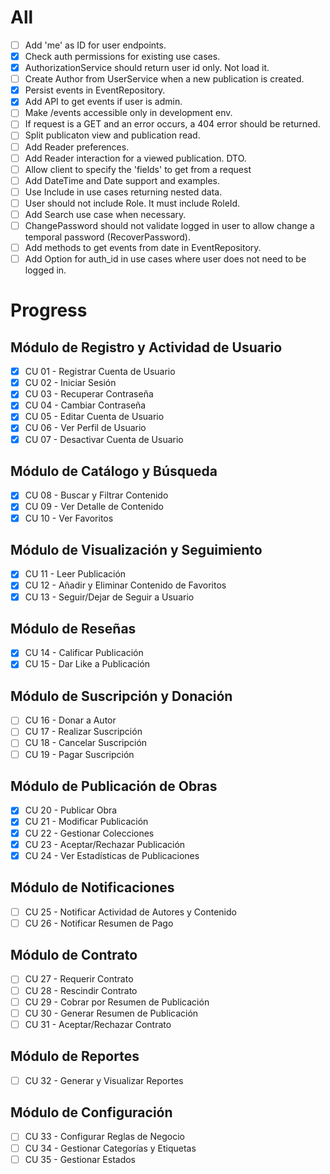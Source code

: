 # All

- [ ] Add 'me' as ID for user endpoints.
- [x] Check auth permissions for existing use cases.
- [x] AuthorizationService should return user id only. Not load it.
- [ ] Create Author from UserService when a new publication is created.
- [x] Persist events in EventRepository.
- [x] Add API to get events if user is admin.
- [ ] Make /events accessible only in development env.
- [ ] If request is a GET and an error occurs, a 404 error should be returned.
- [ ] Split publicaton view and publication read.
- [ ] Add Reader preferences.
- [ ] Add Reader interaction for a viewed publication. DTO.
- [ ] Allow client to specify the 'fields' to get from a request
- [ ] Add DateTime and Date support and examples.
- [ ] Use Include in use cases returning nested data.
- [ ] User should not include Role. It must include RoleId.
- [ ] Add Search use case when necessary.
- [ ] ChangePassword should not validate logged in user to allow change a
  temporal password (RecoverPassword).
- [ ] Add methods to get events from date in EventRepository.
- [ ] Add Option<String> for auth_id in use cases where user does not need to be logged in.

# Progress

## Módulo de Registro y Actividad de Usuario 
- [x] CU 01 - Registrar Cuenta de Usuario 
- [x] CU 02 - Iniciar Sesión 
- [x] CU 03 - Recuperar Contraseña 
- [x] CU 04 - Cambiar Contraseña 
- [x] CU 05 - Editar Cuenta de Usuario 
- [x] CU 06 - Ver Perfil de Usuario 
- [x] CU 07 - Desactivar Cuenta de Usuario  

## Módulo de Catálogo y Búsqueda 
- [x] CU 08 - Buscar y Filtrar Contenido 
- [x] CU 09 - Ver Detalle de Contenido 
- [x] CU 10 - Ver Favoritos  

## Módulo de Visualización y Seguimiento 
- [x] CU 11 - Leer Publicación 
- [x] CU 12 - Añadir y Eliminar Contenido de Favoritos 
- [x] CU 13 - Seguir/Dejar de Seguir a Usuario 
 
## Módulo de Reseñas 
- [x] CU 14 - Calificar Publicación 
- [x] CU 15 - Dar Like a Publicación  

## Módulo de Suscripción y Donación 
- [ ] CU 16 - Donar a Autor 
- [ ] CU 17 - Realizar Suscripción 
- [ ] CU 18 - Cancelar Suscripción 
- [ ] CU 19 - Pagar Suscripción  

## Módulo de Publicación de Obras 
- [x] CU 20 - Publicar Obra 
- [x] CU 21 - Modificar Publicación 
- [x] CU 22 - Gestionar Colecciones 
- [x] CU 23 - Aceptar/Rechazar Publicación 
- [x] CU 24 - Ver Estadísticas de Publicaciones  

## Módulo de Notificaciones 
- [ ] CU 25 - Notificar Actividad de Autores y Contenido 
- [ ] CU 26 - Notificar Resumen de Pago 

## Módulo de Contrato 
- [ ] CU 27 - Requerir Contrato 
- [ ] CU 28 - Rescindir Contrato 
- [ ] CU 29 - Cobrar por Resumen de Publicación 
- [ ] CU 30 - Generar Resumen de Publicación 
- [ ] CU 31 - Aceptar/Rechazar Contrato  

## Módulo de Reportes 
- [ ] CU 32 - Generar y Visualizar Reportes 

## Módulo de Configuración
- [ ] CU 33 - Configurar Reglas de Negocio  
- [ ] CU 34 - Gestionar Categorías y Etiquetas 
- [ ] CU 35 - Gestionar Estados 
